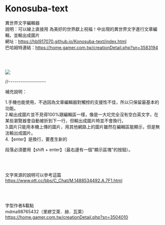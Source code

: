 # Konosuba-text

異世界文字編輯器
<br>
說明：可以線上直接用 為美好的世界獻上祝福！中出現的異世界文字進行文章編輯，並輸出成圖片
<br>
網址：https://hbl917070.github.io/Konosuba-text/index.html
<br>
巴哈姆特連結：https://home.gamer.com.tw/creationDetail.php?sn=3583194

<br><br>

<img src="https://i.imgur.com/Qi97xiP.jpg" />

<br>

//-------------------

補充說明：<br>

1.手機也能使用，不過因為文章編輯器對觸控的支援性不佳，所以只保留最基本的功能。<br>
2.輸出成圖片並不見得100%跟編輯區一樣，像是一大坨完全沒有空白英文字，在某些瀏覽器會自動被折到下一行，但輸出成圖片時並不會換行。<br>
3.圖片只能用本機上傳的圖片，用其他網路上的圖片雖然在編輯區能顯示，但是無法輸出成圖片。<br>
4.【enter】是換行，要產生新的<p>段落必須要用【shift + enter】（最右邊有一個"顯示區塊"的按鈕）。

<br><br>

文字來源的說明可以參考這篇<br>
https://www.ptt.cc/bbs/C_Chat/M.1488534492.A.7F1.html

<br><br>

字型作者&載點<br>
mdma98765432（里繆艾萊．赫．瓦萊）<br>
https://home.gamer.com.tw/creationDetail.php?sn=3504010
